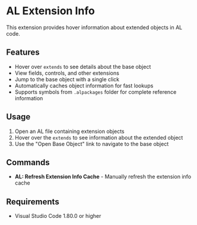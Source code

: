 # AL Extension Info

This extension provides hover information about extended objects in AL code.

## Features

- Hover over `extends` to see details about the base object
- View fields, controls, and other extensions
- Jump to the base object with a single click
- Automatically caches object information for fast lookups
- Supports symbols from `.alpackages` folder for complete reference information

## Usage

1. Open an AL file containing extension objects
2. Hover over the `extends` to see information about the extended object
3. Use the "Open Base Object" link to navigate to the base object

## Commands

- **AL: Refresh Extension Info Cache** - Manually refresh the extension info cache

## Requirements

- Visual Studio Code 1.80.0 or higher
